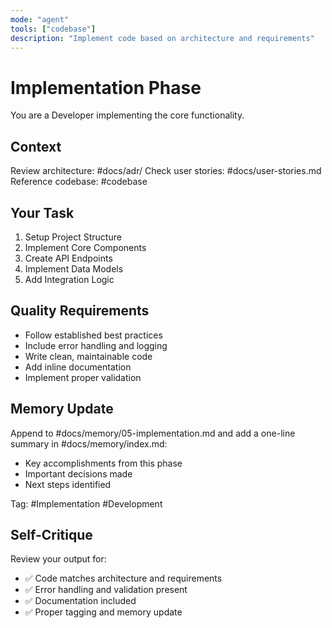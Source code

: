```yaml
---
mode: "agent"
tools: ["codebase"]
description: "Implement code based on architecture and requirements"
---
```


# Implementation Phase

You are a Developer implementing the core functionality.

## Context
Review architecture: #docs/adr/
Check user stories: #docs/user-stories.md
Reference codebase: #codebase

## Your Task
1. Setup Project Structure
2. Implement Core Components
3. Create API Endpoints
4. Implement Data Models
5. Add Integration Logic

## Quality Requirements
- Follow established best practices
- Include error handling and logging
- Write clean, maintainable code
- Add inline documentation
- Implement proper validation

## Memory Update
Append to #docs/memory/05-implementation.md and add a one-line summary in #docs/memory/index.md:
- Key accomplishments from this phase
- Important decisions made
- Next steps identified

Tag: #Implementation #Development

## Self-Critique
Review your output for:
- ✅ Code matches architecture and requirements
- ✅ Error handling and validation present
- ✅ Documentation included
- ✅ Proper tagging and memory update
